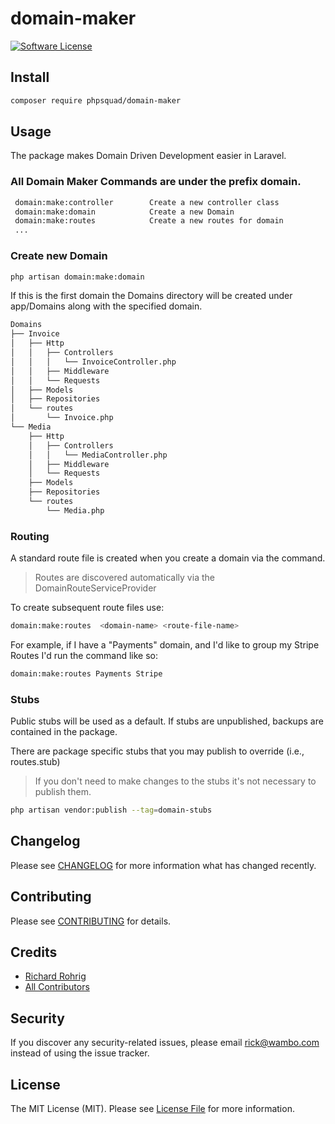 # domain-maker

[![Software License](https://img.shields.io/badge/license-MIT-brightgreen.svg?style=flat-square)](LICENSE.md)

## Install
```bash
composer require phpsquad/domain-maker
```

## Usage
The package makes Domain Driven Development easier in Laravel. 

### All Domain Maker Commands are under the prefix domain.

```bash
 domain:make:controller        Create a new controller class
 domain:make:domain            Create a new Domain
 domain:make:routes            Create a new routes for domain
 ...
```

### Create new Domain
```bash
php artisan domain:make:domain
```
If this is the first domain the Domains directory will be created under app/Domains along with the specified domain. 

```Bash
Domains
├── Invoice
│   ├── Http
│   │   ├── Controllers
│   │   │   └── InvoiceController.php
│   │   ├── Middleware
│   │   └── Requests
│   ├── Models
│   ├── Repositories
│   └── routes
│       └── Invoice.php
└── Media
    ├── Http
    │   ├── Controllers
    │   │   └── MediaController.php
    │   ├── Middleware
    │   └── Requests
    ├── Models
    ├── Repositories
    └── routes
        └── Media.php

```


### Routing
A standard route file is created when you create a domain via the command. 
>Routes are discovered automatically via the DomainRouteServiceProvider

To create subsequent route files use:

```bash
domain:make:routes  <domain-name> <route-file-name>
```
For example, if I have a "Payments" domain, and I'd like to group my Stripe Routes I'd run the command like so:

```bash
domain:make:routes Payments Stripe
```

### Stubs
Public stubs will be used as a default. If stubs are unpublished, backups are contained in the package. 

There are package specific stubs that you may publish to override (i.e., routes.stub)

> If you don't need to make changes to the stubs it's not necessary to publish them. 
```bash
php artisan vendor:publish --tag=domain-stubs
```

## Changelog
Please see [CHANGELOG](CHANGELOG.md) for more information what has changed recently.

## Contributing
Please see [CONTRIBUTING](CONTRIBUTING.md) for details.

## Credits

- [Richard Rohrig](https://github.com/phpsquad)
- [All Contributors](https://github.com/phpsquad/domain-maker/contributors)

## Security
If you discover any security-related issues, please email rick@wambo.com instead of using the issue tracker.

## License
The MIT License (MIT). Please see [License File](/LICENSE.md) for more information.
